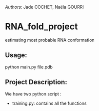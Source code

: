 _Authors_: Jade COCHET, Naëla GOURRI

# RNA_fold_project
estimating most probable RNA conformation

## Usage: 
python main.py file.pdb

## Project Description:
We have two python script :
- training.py: contains all the functions  


